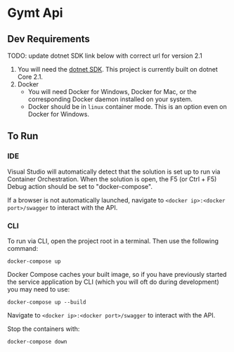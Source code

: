 # Gymt Api

## Dev Requirements

TODO: update dotnet SDK link below with correct url for version 2.1

1. You will need the [dotnet SDK](https://download.visualstudio.microsoft.com/download/pr/a4b4e61e-0905-4eb8-9d2c-9f5f390312e7/e1edac05922be70b51007739ed0db49e/dotnet-sdk-2.2.105-osx-gs-x64.pkg). This project is currently built on dotnet Core 2.1.
2. Docker
    * You will need Docker for Windows, Docker for Mac, or the corresponding Docker daemon installed on your system.
	* Docker should be in `linux` container mode. This is an option even on Docker for Windows.

## To Run

### IDE

Visual Studio will automatically detect that the solution is set up to run via Container Orchestration. When the solution is open, the F5 (or Ctrl + F5) Debug action should be set to "docker-compose".

If a browser is not automatically launched, navigate to `<docker ip>:<docker port>/swagger` to interact with the API.

### CLI

To run via CLI, open the project root in a terminal. Then use the following command:

```
docker-compose up
```

Docker Compose caches your built image, so if you have previously started the service application by CLI (which you will oft do during development) you may need to use:

```
docker-compose up --build
```

Navigate to `<docker ip>:<docker port>/swagger` to interact with the API.

Stop the containers with:

```
docker-compose down
```
